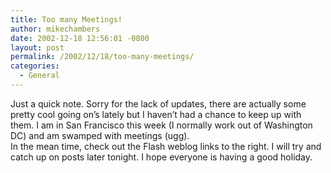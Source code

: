 ```yaml
---
title: Too many Meetings!
author: mikechambers
date: 2002-12-18 12:56:01 -0800
layout: post
permalink: /2002/12/18/too-many-meetings/
categories:
  - General
---
```



Just a quick note. Sorry for the lack of updates, there are actually some pretty cool going on&#8217;s lately but I haven&#8217;t had a chance to keep up with them. I am in San Francisco this week (I normally work out of Washington DC) and am swamped with meetings (ugg).  
In the mean time, check out the Flash weblog links to the right. I will try and catch up on posts later tonight. I hope everyone is having a good holiday.